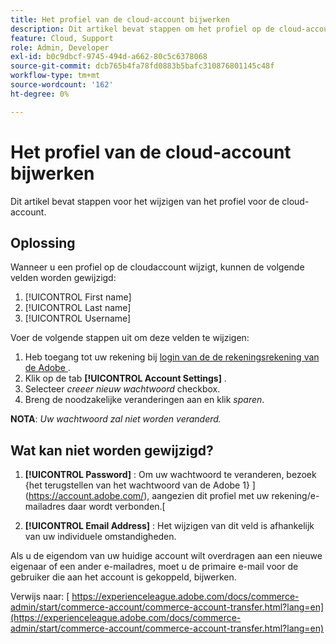 ```yaml
---
title: Het profiel van de cloud-account bijwerken
description: Dit artikel bevat stappen om het profiel op de cloud-account te wijzigen.
feature: Cloud, Support
role: Admin, Developer
exl-id: b0c9dbcf-9745-494d-a662-80c5c6378068
source-git-commit: dcb765b4fa78fd0883b5bafc310876801145c48f
workflow-type: tm+mt
source-wordcount: '162'
ht-degree: 0%

---
```


# Het profiel van de cloud-account bijwerken

Dit artikel bevat stappen voor het wijzigen van het profiel voor de cloud-account.

## Oplossing

Wanneer u een profiel op de cloudaccount wijzigt, kunnen de volgende velden worden gewijzigd:

1. [!UICONTROL First name]
1. [!UICONTROL Last name]
1. [!UICONTROL Username]

Voer de volgende stappen uit om deze velden te wijzigen:

1. Heb toegang tot uw rekening bij [ login van de de rekeningsrekening van de Adobe ](https://accounts.magento.cloud).
1. Klik op de tab **[!UICONTROL Account Settings]** .
1. Selecteer *creeer nieuw wachtwoord* checkbox.
1. Breng de noodzakelijke veranderingen aan en klik *sparen*.

**NOTA**: *Uw wachtwoord zal niet worden veranderd.*

## Wat kan niet worden gewijzigd?

1. **[!UICONTROL Password]** :
Om uw wachtwoord te veranderen, bezoek {het terugstellen van het wachtwoord van de Adobe 1} ](https://account.adobe.com/), aangezien dit profiel met uw rekening/e-mailadres daar wordt verbonden.[

1. **[!UICONTROL Email Address]** :
Het wijzigen van dit veld is afhankelijk van uw individuele omstandigheden.

Als u de eigendom van uw huidige account wilt overdragen aan een nieuwe eigenaar of een ander e-mailadres, moet u de primaire e-mail voor de gebruiker die aan het account is gekoppeld, bijwerken.

Verwijs naar: [ https://experienceleague.adobe.com/docs/commerce-admin/start/commerce-account/commerce-account-transfer.html?lang=en](https://experienceleague.adobe.com/docs/commerce-admin/start/commerce-account/commerce-account-transfer.html?lang=en)
